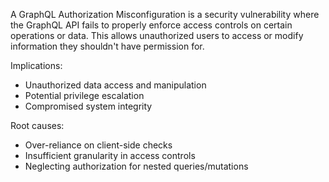A GraphQL Authorization Misconfiguration is a security vulnerability where the GraphQL API fails to properly enforce access controls on certain operations or data.
This allows unauthorized users to access or modify information they shouldn't have permission for.

Implications:
- Unauthorized data access and manipulation
- Potential privilege escalation
- Compromised system integrity

Root causes:
- Over-reliance on client-side checks
- Insufficient granularity in access controls
- Neglecting authorization for nested queries/mutations
